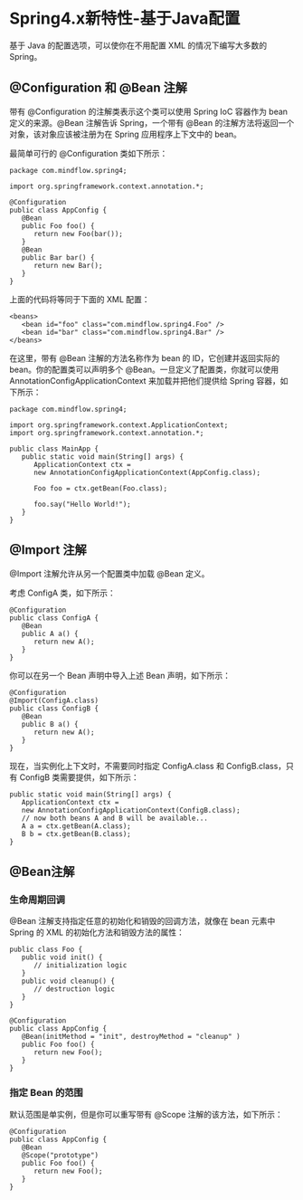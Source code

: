 # Spring4.x新特性-基于Java配置
基于 Java 的配置选项，可以使你在不用配置 XML 的情况下编写大多数的 Spring。

## @Configuration 和 @Bean 注解
带有 @Configuration 的注解类表示这个类可以使用 Spring IoC 容器作为 bean 定义的来源。@Bean 注解告诉 Spring，一个带有 @Bean 的注解方法将返回一个对象，该对象应该被注册为在 Spring 应用程序上下文中的 bean。

最简单可行的 @Configuration 类如下所示：
```
package com.mindflow.spring4;

import org.springframework.context.annotation.*;

@Configuration
public class AppConfig {
   @Bean
   public Foo foo() {
      return new Foo(bar());
   }
   @Bean
   public Bar bar() {
      return new Bar();
   }
}
```

上面的代码将等同于下面的 XML 配置：
```
<beans>
   <bean id="foo" class="com.mindflow.spring4.Foo" />
   <bean id="bar" class="com.mindflow.spring4.Bar" />
</beans>
```

在这里，带有 @Bean 注解的方法名称作为 bean 的 ID，它创建并返回实际的 bean。你的配置类可以声明多个 @Bean。一旦定义了配置类，你就可以使用 AnnotationConfigApplicationContext 来加载并把他们提供给 Spring 容器，如下所示：
```
package com.mindflow.spring4;

import org.springframework.context.ApplicationContext;
import org.springframework.context.annotation.*;

public class MainApp {
   public static void main(String[] args) {
      ApplicationContext ctx = 
      new AnnotationConfigApplicationContext(AppConfig.class);

      Foo foo = ctx.getBean(Foo.class);

      foo.say("Hello World!");
   }
}
```

## @Import 注解
@Import 注解允许从另一个配置类中加载 @Bean 定义。

考虑 ConfigA 类，如下所示：
```
@Configuration
public class ConfigA {
   @Bean
   public A a() {
      return new A(); 
   }
}
```
你可以在另一个 Bean 声明中导入上述 Bean 声明，如下所示：
```
@Configuration
@Import(ConfigA.class)
public class ConfigB {
   @Bean
   public B a() {
      return new A(); 
   }
}
```

现在，当实例化上下文时，不需要同时指定 ConfigA.class 和 ConfigB.class，只有 ConfigB 类需要提供，如下所示：
```
public static void main(String[] args) {
   ApplicationContext ctx = 
   new AnnotationConfigApplicationContext(ConfigB.class);
   // now both beans A and B will be available...
   A a = ctx.getBean(A.class);
   B b = ctx.getBean(B.class);
}
```

## @Bean注解
### 生命周期回调
@Bean 注解支持指定任意的初始化和销毁的回调方法，就像在 bean 元素中 Spring 的 XML 的初始化方法和销毁方法的属性：
```
public class Foo {
   public void init() {
      // initialization logic
   }
   public void cleanup() {
      // destruction logic
   }
}

@Configuration
public class AppConfig {
   @Bean(initMethod = "init", destroyMethod = "cleanup" )
   public Foo foo() {
      return new Foo();
   }
}
```

### 指定 Bean 的范围

默认范围是单实例，但是你可以重写带有 @Scope 注解的该方法，如下所示：
```
@Configuration
public class AppConfig {
   @Bean
   @Scope("prototype")
   public Foo foo() {
      return new Foo();
   }
}
```



